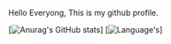 Hello Everyong, 
This is my github profile.

[![Anurag's GitHub stats](https://github-readme-stats.vercel.app/api?username=ChitsanuphongCh&show_icons=true&theme=radical)]
[![Language's](https://github-readme-stats.vercel.app/api/top-langs/?username=ChitsanuphongCh&hide=javascript,html&show_icons=true&theme=radical)]
